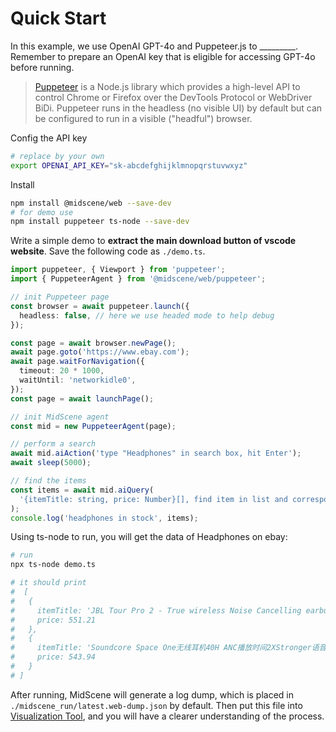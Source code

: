 # Quick Start

In this example, we use OpenAI GPT-4o and Puppeteer.js to _________. Remember to prepare an OpenAI key that is eligible for accessing GPT-4o before running.

> [Puppeteer](https://pptr.dev/) is a Node.js library which provides a high-level API to control Chrome or Firefox over the DevTools Protocol or WebDriver BiDi. Puppeteer runs in the headless (no visible UI) by default but can be configured to run in a visible ("headful") browser.

Config the API key

```bash
# replace by your own
export OPENAI_API_KEY="sk-abcdefghijklmnopqrstuvwxyz"
```

Install 

```bash
npm install @midscene/web --save-dev
# for demo use
npm install puppeteer ts-node --save-dev 
```

Write a simple demo to **extract the main download button of vscode website**.
Save the following code as `./demo.ts`.

```typescript
import puppeteer, { Viewport } from 'puppeteer';
import { PuppeteerAgent } from '@midscene/web/puppeteer';

// init Puppeteer page
const browser = await puppeteer.launch({
  headless: false, // here we use headed mode to help debug
});

const page = await browser.newPage();
await page.goto('https://www.ebay.com');
await page.waitForNavigation({
  timeout: 20 * 1000,
  waitUntil: 'networkidle0',
});
const page = await launchPage();

// init MidScene agent
const mid = new PuppeteerAgent(page);

// perform a search
await mid.aiAction('type "Headphones" in search box, hit Enter');
await sleep(5000);

// find the items
const items = await mid.aiQuery(
  '{itemTitle: string, price: Number}[], find item in list and corresponding price',
);
console.log('headphones in stock', items);
```

Using ts-node to run, you will get the data of Headphones on ebay:

```bash
# run
npx ts-node demo.ts

# it should print 
#  [
#   {
#     itemTitle: 'JBL Tour Pro 2 - True wireless Noise Cancelling earbuds with Smart Charging Case',
#     price: 551.21
#   },
#   {
#     itemTitle: 'Soundcore Space One无线耳机40H ANC播放时间2XStronger语音还原',
#     price: 543.94
#   }
# ]
```

After running, MidScene will generate a log dump, which is placed in `./midscene_run/latest.web-dump.json` by default. Then put this file into [Visualization Tool](/visualization/), and you will have a clearer understanding of the process.
